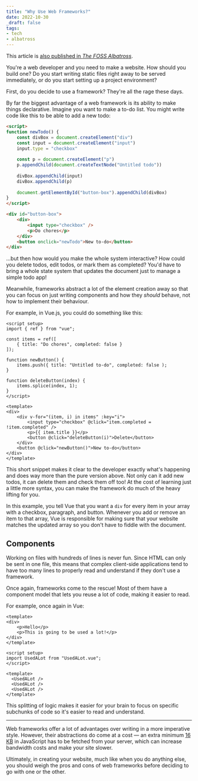 ```yaml
---
title: "Why Use Web Frameworks?"
date: 2022-10-30
_draft: false
tags:
- tech
- albatross
---
```


This article is [also published in *The FOSS Albatross*](https://medium.com/the-foss-albatross/why-use-a-web-framework-e1bdf1a8c1cf).

You're a web developer and you need to make a website. How should you build one? Do you start writing static files right away to be served immediately, or do you start setting up a project environment?

<!-- more -->

First, do you decide to use a framework? They're all the rage these days.

By far the biggest advantage of a web framework is its ability to make things declarative. Imagine you want to make a to-do list. You might write code like this to be able to add a new todo:

```html
<script>
function newTodo() {
    const divBox = document.createElement("div")
    const input = document.createElement("input")
    input.type = "checkbox"
    
    const p = document.createElement("p")
    p.appendChild(document.createTextNode("Untitled todo"))
    
    divBox.appendChild(input)
    divBox.appendChild(p)
    
    document.getElementById("button-box").appendChild(divBox)
}
</script>

<div id="button-box">
    <div>
        <input type="checkbox" />
        <p>Do chores</p>
    </div>
    <button onclick="newTodo">New to-do</button>
</div>
```

...but then how would you make the whole system interactive? How could you delete todos, edit todos, or mark them as completed? You'd have to bring a whole state system that updates the document just to manage a simple todo app!

Meanwhile, frameworks abstract a lot of the element creation away so that you can focus on just writing components and how they *should* behave, not how to implement their behaviour.

For example, in Vue.js, you could do something like this:

```vue
<script setup>
import { ref } from "vue";
    
const items = ref([
    { title: "Do chores", completed: false }
]);

function newButton() {
    items.push({ title: "Untitled to-do", completed: false );
}
               
function deleteButton(index) {
    items.splice(index, 1);
}
</script>

<template>
<div>
    <div v-for="(item, i) in items" :key="i">
        <input type="checkbox" @click="item.completed = !item.completed" />
        <p>{{ item.title }}</p>
        <button @click="deleteButton(i)">Delete</button>
    </div>
    <button @click="newButton()">New to-do</button>
</div>
</template>
```

This short snippet makes it clear to the developer exactly what's happening and does way more than the pure version above. Not only can it add new todos, it can delete them and check them off too! At the cost of learning just a little more syntax, you can make the framework do much of the heavy lifting for you.

In this example, you tell Vue that you want a `div` for every item in your array with a checkbox, paragraph, and button. Whenever you add or remove an item to that array, Vue is responsible for making sure that your website matches the updated array so you don't have to fiddle with the document.

## Components

Working on files with hundreds of lines is never fun. Since HTML can only be sent in one file, this means that complex client-side applications tend to have too many lines to properly read and understand if they don't use a framework.

Once again, frameworks come to the rescue! Most of them have a component model that lets you reuse a lot of code, making it easier to read.

For example, once again in Vue:

```vue
<template>
<div>
    <p>Hello</p>
    <p>This is going to be used a lot!</p>
</div>
</template>
```

```vue
<script setup>
import UsedALot from "UsedALot.vue";
</script>

<template>
  <UsedALot />
  <UsedALot />
  <UsedALot />
</template>
```

This splitting of logic makes it easier for your brain to focus on specific subchunks of code so it's easier to read and understand.

---

Web frameworks offer a lot of advantages over writing in a more imperative style. However, their abstractions do come at a cost — an extra minimum [16 KB](https://vuejs.org/about/faq.html#is-vue-lightweight) in JavaScript has to be fetched from your server, which can increase bandwidth costs and make your site slower.

Ultimately, in creating your website, much like when you do anything else, you should weigh the pros and cons of web frameworks before deciding to go with one or the other.
